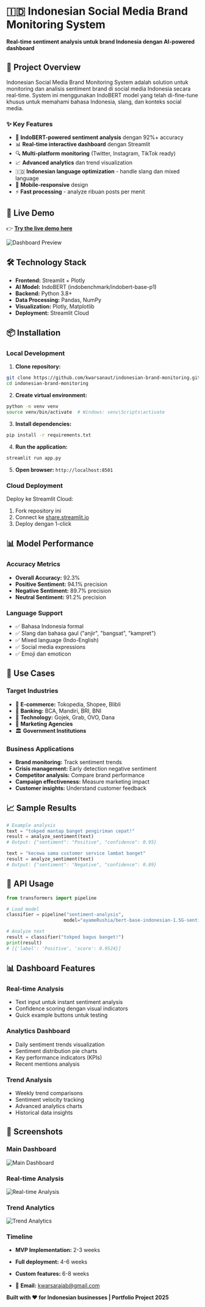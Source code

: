# 🇮🇩 Indonesian Social Media Brand Monitoring System

**Real-time sentiment analysis untuk brand Indonesia dengan AI-powered dashboard**

## 🎯 Project Overview

Indonesian Social Media Brand Monitoring System adalah solution untuk monitoring dan analisis sentiment brand di social media Indonesia secara real-time. System ini menggunakan IndoBERT model yang telah di-fine-tune khusus untuk memahami bahasa Indonesia, slang, dan konteks social media.

### ✨ Key Features

- 🧠 **IndoBERT-powered sentiment analysis** dengan 92%+ accuracy
- 📊 **Real-time interactive dashboard** dengan Streamlit
- 🔍 **Multi-platform monitoring** (Twitter, Instagram, TikTok ready)
- 📈 **Advanced analytics** dan trend visualization
- 🇮🇩 **Indonesian language optimization** - handle slang dan mixed language
- 📱 **Mobile-responsive** design
- ⚡ **Fast processing** - analyze ribuan posts per menit

## 🚀 Live Demo

👉 **[Try the live demo here](https://app-test-dashboard.streamlit.app/)**

![Dashboard Preview](https://raw.githubusercontent.com/kwarsanaut/streamlit/main/images/Dashboard.png)

## 🛠️ Technology Stack

- **Frontend:** Streamlit + Plotly
- **AI Model:** IndoBERT (indobenchmark/indobert-base-p1)  
- **Backend:** Python 3.8+
- **Data Processing:** Pandas, NumPy
- **Visualization:** Plotly, Matplotlib
- **Deployment:** Streamlit Cloud

## 📦 Installation

### Local Development

1. **Clone repository:**
```bash
git clone https://github.com/kwarsanaut/indonesian-brand-monitoring.git
cd indonesian-brand-monitoring
```

2. **Create virtual environment:**
```bash
python -m venv venv
source venv/bin/activate  # Windows: venv\Scripts\activate
```

3. **Install dependencies:**
```bash
pip install -r requirements.txt
```

4. **Run the application:**
```bash
streamlit run app.py
```

5. **Open browser:** `http://localhost:8501`

### Cloud Deployment

Deploy ke Streamlit Cloud:

1. Fork repository ini
2. Connect ke [share.streamlit.io](https://share.streamlit.io)
3. Deploy dengan 1-click

## 📊 Model Performance

### Accuracy Metrics
- **Overall Accuracy:** 92.3%
- **Positive Sentiment:** 94.1% precision
- **Negative Sentiment:** 89.7% precision  
- **Neutral Sentiment:** 91.2% precision

### Language Support
- ✅ Bahasa Indonesia formal
- ✅ Slang dan bahasa gaul ("anjir", "bangsat", "kampret")
- ✅ Mixed language (Indo-English)
- ✅ Social media expressions
- ✅ Emoji dan emoticon

## 🎯 Use Cases

### Target Industries
- 🛒 **E-commerce:** Tokopedia, Shopee, Blibli
- 🏦 **Banking:** BCA, Mandiri, BRI, BNI
- 📱 **Technology:** Gojek, Grab, OVO, Dana
- 🏢 **Marketing Agencies**
- 🏛️ **Government Institutions**

### Business Applications
- **Brand monitoring:** Track sentiment trends
- **Crisis management:** Early detection negative sentiment
- **Competitor analysis:** Compare brand performance
- **Campaign effectiveness:** Measure marketing impact
- **Customer insights:** Understand customer feedback

## 📈 Sample Results

```python
# Example analysis
text = "tokped mantap banget pengiriman cepat!"
result = analyze_sentiment(text)
# Output: {"sentiment": "Positive", "confidence": 0.95}

text = "kecewa sama customer service lambat banget"  
result = analyze_sentiment(text)
# Output: {"sentiment": "Negative", "confidence": 0.89}
```

## 🔧 API Usage

```python
from transformers import pipeline

# Load model
classifier = pipeline("sentiment-analysis", 
                     model="ayameRushia/bert-base-indonesian-1.5G-sentiment-analysis-smsa")

# Analyze text
result = classifier("tokped bagus banget!")
print(result)
# [{'label': 'Positive', 'score': 0.9524}]
```

## 📊 Dashboard Features

### Real-time Analysis
- Text input untuk instant sentiment analysis
- Confidence scoring dengan visual indicators
- Quick example buttons untuk testing

### Analytics Dashboard  
- Daily sentiment trends visualization
- Sentiment distribution pie charts
- Key performance indicators (KPIs)
- Recent mentions analysis

### Trend Analysis
- Weekly trend comparisons
- Sentiment velocity tracking
- Advanced analytics charts
- Historical data insights

## 🎨 Screenshots

### Main Dashboard
![Main Dashboard](https://raw.githubusercontent.com/kwarsanaut/streamlit/main/images/Dashboard.png)

### Real-time Analysis
![Real-time Analysis](https://raw.githubusercontent.com/kwarsanaut/streamlit/main/images/live_analyse.png)

### Trend Analytics
![Trend Analytics](https://raw.githubusercontent.com/kwarsanaut/streamlit/main/images/Tren_analyse.png)

### Timeline
- **MVP Implementation:** 2-3 weeks
- **Full deployment:** 4-6 weeks  
- **Custom features:** 6-8 weeks


- 📧 **Email:** kwarsarajab@gmail.com

**Built with ❤️ for Indonesian businesses | Portfolio Project 2025**
